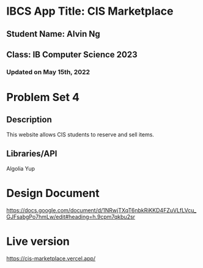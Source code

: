# IBCS App Title: CIS Marketplace
## Student Name: Alvin Ng
## Class: IB Computer Science 2023
### Updated on May 15th, 2022

# Problem Set 4

## Description
This website allows CIS students to reserve and sell items.

## Libraries/API
Algolia
Yup

# Design Document
https://docs.google.com/document/d/1NRwjTXqT6nbkRiKKD4FZuVLfLVcu_GJFsabgPo7hmLw/edit#heading=h.9cpm7qkbu2sr

# Live version
https://cis-marketplace.vercel.app/
